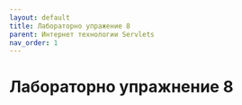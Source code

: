 ```yaml
---
layout: default
title: Лабораторно упражение 8
parent: Интернет технологии Servlets
nav_order: 1
---
```


# Лабораторно упражнение 8

